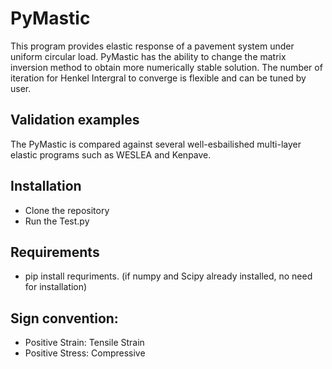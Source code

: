 # PyMastic
This program provides elastic response of a pavement system under uniform circular load.
PyMastic has the ability to change the matrix inversion method to obtain more numerically stable solution. 
The number of iteration for Henkel Intergral to converge is flexible and can be tuned by user. 

## Validation examples
The PyMastic is compared against several well-esbailished multi-layer elastic programs such as WESLEA and Kenpave.


## Installation
- Clone the repository
- Run the Test.py

## Requirements
- pip install requriments.
  (if numpy and Scipy already installed, no need for installation)

## Sign convention:
- Positive Strain: Tensile Strain
- Positive Stress: Compressive
